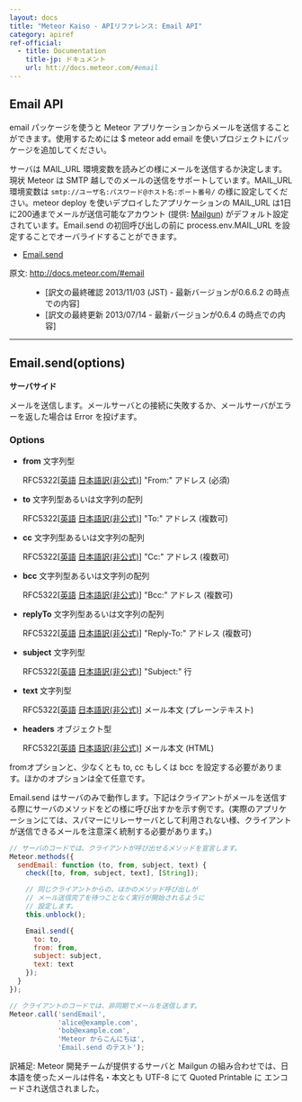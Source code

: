 ```yaml
---
layout: docs
title: "Meteor Kaiso - APIリファレンス: Email API"
category: apiref
ref-official: 
  - title: Documentation
    title-jp: ドキュメント
    url: htt://docs.meteor.com/#email
---
```


## Email API

email パッケージを使うと Meteor アプリケーションからメールを送信することができます。使用するためには $ meteor add email を使いプロジェクトにパッケージを追加してください。

サーバは MAIL_URL 環境変数を読みどの様にメールを送信するか決定します。現状 Meteor は SMTP 越しでのメールの送信をサポートしています。MAIL_URL 環境変数は `smtp://ユーザ名:パスワード@ホスト名:ポート番号/` の様に設定してください。meteor deploy を使いデプロイしたアプリケーションの MAIL_URL は1日に200通までメールが送信可能なアカウント (提供: [Mailgun](http://www.mailgun.com/)) がデフォルト設定されています。Email.send の初回呼び出しの前に process.env.MAIL_URL を設定することでオーバライドすることができます。

*   [Email.send](#email_send)

<dl>
  <dt>原文: <a href="http://docs.meteor.com/#email">http://docs.meteor.com/#email</a><dt>
  <dd>
  <ul>
    <li>[訳文の最終確認 2013/11/03 (JST) - 最新バージョンが0.6.6.2 の時点での内容]</li>
    <li>[訳文の最終更新 2013/07/14 - 最新バージョンが0.6.4 の時点での内容]</li>
  </ul>
  </dd>
</dl>


---
<a name="email_send"></a>
## Email.send(options)
__サーバサイド__

メールを送信します。メールサーバとの接続に失敗するか、メールサーバがエラーを返した場合は Error を投げます。

### Options

* **from** 文字列型

    RFC5322[[英語](http://tools.ietf.org/html/rfc5322) [日本語訳(非公式)](http://srgia.com/docs/rfc5322j.html)] "From:" アドレス (必須)

* **to** 文字列型あるいは文字列の配列

    RFC5322[[英語](http://tools.ietf.org/html/rfc5322) [日本語訳(非公式)](http://srgia.com/docs/rfc5322j.html)] "To:" アドレス (複数可)

* **cc** 文字列型あるいは文字列の配列

    RFC5322[[英語](http://tools.ietf.org/html/rfc5322) [日本語訳(非公式)](http://srgia.com/docs/rfc5322j.html)] "Cc:" アドレス (複数可)

* **bcc** 文字列型あるいは文字列の配列

    RFC5322[[英語](http://tools.ietf.org/html/rfc5322) [日本語訳(非公式)](http://srgia.com/docs/rfc5322j.html)] "Bcc:" アドレス (複数可)

* **replyTo** 文字列型あるいは文字列の配列

    RFC5322[[英語](http://tools.ietf.org/html/rfc5322) [日本語訳(非公式)](http://srgia.com/docs/rfc5322j.html)] "Reply-To:" アドレス (複数可)

* **subject** 文字列型

    RFC5322[[英語](http://tools.ietf.org/html/rfc5322) [日本語訳(非公式)](http://srgia.com/docs/rfc5322j.html)] "Subject:" 行

* **text** 文字列型

    RFC5322[[英語](http://tools.ietf.org/html/rfc5322) [日本語訳(非公式)](http://srgia.com/docs/rfc5322j.html)] メール本文 (プレーンテキスト)

* **headers** オブジェクト型

    RFC5322[[英語](http://tools.ietf.org/html/rfc5322) [日本語訳(非公式)](http://srgia.com/docs/rfc5322j.html)] メール本文 (HTML)

fromオプションと、少なくとも to, cc もしくは bcc を設定する必要があります。ほかのオプションは全て任意です。

Email.send はサーバのみで動作します。下記はクライアントがメールを送信する際にサーバのメソッドをどの様に呼び出すかを示す例です。(実際のアプリケーションにては、スパマーにリレーサーバとして利用されない様、クライアントが送信できるメールを注意深く統制する必要があります。)

~~~ javascript
// サーバのコードでは、クライアントが呼び出せるメソッドを宣言します。
Meteor.methods({
  sendEmail: function (to, from, subject, text) {
    check([to, from, subject, text], [String]);

    // 同じクライアントからの、ほかのメソッド呼び出しが
    // メール送信完了を待つことなく実行が開始されるように
    // 設定します。
    this.unblock();

    Email.send({
      to: to,
      from: from,
      subject: subject,
      text: text
    });
  }
});

// クライアントのコードでは、非同期でメールを送信します。
Meteor.call('sendEmail',
            'alice@example.com',
            'bob@example.com',
            'Meteor からこんにちは',
            'Email.send のテスト');
~~~

訳補足: Meteor 開発チームが提供するサーバと Mailgun の組み合わせでは、日本語を使ったメールは件名・本文とも UTF-8 にて Quoted Printable に エンコードされ送信されました。
